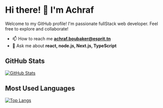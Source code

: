 # Hi there! 👋 I'm Achraf

Welcome to my GitHub profile! I'm passionate fullStack web developer. Feel free to explore and collaborate!


- 📫 How to reach me **achraf.boubaker@esprit.tn**
- 💬 Ask me about **react, node.js, Next.js, TypeScript**

## GitHub Stats

[![GitHub Stats](https://github-readme-stats.vercel.app/api?username=stastix&show_icons=true&theme=radical)](https://github.com/anuraghazra/github-readme-stats)

## Most Used Languages

[![Top Langs](https://github-readme-stats.vercel.app/api/top-langs/?username=stastix&layout=donut)](https://github.com/anuraghazra/github-readme-stats)


